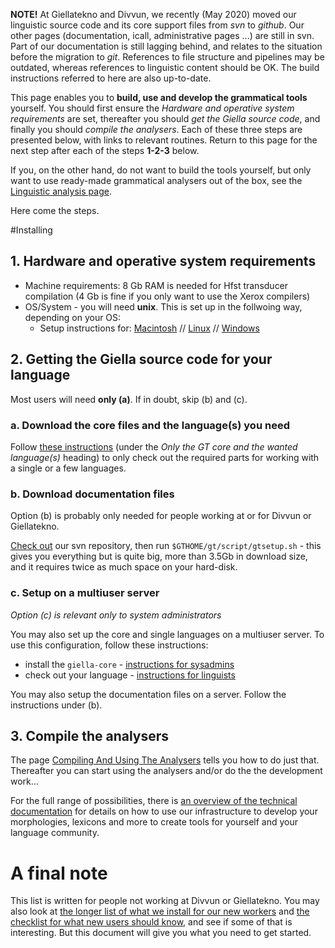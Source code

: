 

**NOTE!** At Giellatekno and Divvun, we recently (May 2020) moved our linguistic source code and its core support files from *svn* to *github*. Our other pages (documentation, icall, administrative pages ...) are still in svn. Part of our documentation is still lagging behind, and relates to the situation before the migration to *git*. References to file structure and pipelines may be outdated, whereas references to linguistic content should be OK. The build instructions referred to here are also up-to-date.


This page enables you to **build, use and develop the grammatical tools** yourself. You should first ensure the *Hardware and operative system requirements* are set, thereafter you should *get the Giella source code*, and finally you should *compile the analysers*. Each of these three steps are presented below, with links to relevant routines. Return to this page for the next step after each of the steps **1-2-3** below.

If you, on the other hand, do not want to build the tools yourself, but only want to use ready-made grammatical analysers out of the box, see the  [Linguistic analysis page](ling/LinguisticAnalysis.html). 

Here come the steps.

#Installing


## 1. Hardware and operative system requirements


- Machine requirements: 8 Gb RAM is needed for Hfst transducer compilation (4 Gb is fine if you only want to use the Xerox compilers)
- OS/System - you will need **unix**. This is set up in the follwoing way, depending on your OS:
	- Setup instructions for: [Macintosh](GettingStartedOnTheMac.html) // [Linux](GettingStartedOnLinux.html) // [Windows](GettingStartedOnWindows.html)


## 2. Getting the Giella source code for your language

Most users will need **only (a)**. If in doubt, skip (b) and (c).

### a. Download the core files and the language(s) you need


Follow
[these instructions](/infra/infraremake/GettingStartedWithTheNewInfra.html)
(under the *Only the GT core and the wanted language(s)* heading) to only
check out the required parts for working with a single or a few languages.


### b. Download documentation files
Option (b) is probably only needed for people working at or for Divvun or Giellatekno.

[Check out](/tools/docu-svn-user.html) our svn repository, then run
`$GTHOME/gt/script/gtsetup.sh` - this gives you everything but is quite big,
more than 3.5Gb in download size, and it requires twice as much space on your hard-disk.


### c. Setup on a multiuser server
*Option (c) is relevant only to system administrators*


You may also set up the core and single languages on a multiuser server. To use this configuration, follow these instructions:


* install the `giella-core` -
  [instructions for sysadmins](SettingUpAMultiuserServer.html)
* check out your language -
  [instructions for linguists](GettingStartedOnAServer.html)


You may also setup the documentation files on a server. Follow the instructions under (b). 


## 3. Compile the analysers


The page [Compiling And Using The Analysers](CompilingAndUsingTheAnalysers.html) 
tells you how to do just that. Thereafter you can start using the analysers and/or 
do the the development work…


For the full range of possibilities, there is 
[an overview of the technical documentation](infrastructure.html) for details on how to use our
infrastructure to develop your morphologies, lexicons and more to create tools
for yourself and your language community.


# A final note


This list is written for people not working at Divvun or Giellatekno. You may
also look at
[the longer list of what we install for our new workers](install-overview.html)
and [the checklist for what new users should know](../admin/checklist.html), and
see if some of that is interesting. But this document will give you what you
need to get started.

